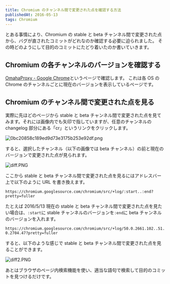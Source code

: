 ```yaml
---
title: Chromium のチャンネル間で変更された点を確認する方法
publishedAt: 2016-05-13
tags: Chromium
---
```


とある事情により、Chromium の stable と beta チャンネル間で変更された点から、バグが直されたコミットがどれなのか確認する必要に迫られました。
その時どのようにして目的のコミットにたどり着いたのか書いていきます。

## Chromium の各チャンネルのバージョンを確認する

[OmahaProxy - Google Chrome](https://omahaproxy.appspot.com/)というページで確認します。
これは各 OS の Chrome のチャンネルごとに現在のバージョンを表示しているページです。

## Chromium のチャンネル間で変更された点を見る

実際に先ほどのページから stable と beta チャンネル間で変更された点を見てみます。それには画像内でも矢印で指していますが、任意のチャンネルの changelog 部分にある「cr」というリンクをクリックします。

![0bc20858c189ed9d73e3175b253e92df.png](https://qiita-image-store.s3.amazonaws.com/0/7958/a87734fc-be6c-d1ae-ae6c-06a7acd13117.png)

すると、選択したチャンネル（以下の画像では beta チャンネル）の前と現在のバージョンで変更された点が見られます。

![diff.PNG](https://qiita-image-store.s3.amazonaws.com/0/7958/0c09b81d-6aa3-5360-3b90-1d0131f19bb8.png)

ここから stable と beta チャンネル間で変更された点を見るにはアドレスバー上で以下のように URL を書き換えます。

`https://chromium.googlesource.com/chromium/src/+log/:start..:end?pretty=fuller`

たとえば 2016/5/13 現在の stable と beta チャンネル間で変更された点を見たい場合は、`:start`に stable チャンネルのバージョンを`:end`に beta チャンネルのバージョンを入れます。

`https://chromium.googlesource.com/chromium/src/+log/50.0.2661.102..51.0.2704.47?pretty=fuller`

すると、以下のような感じで stable と beta チャンネル間で変更された点を見ることができます。

![diff2.PNG](https://qiita-image-store.s3.amazonaws.com/0/7958/801d9e54-6890-c953-4bc9-c27bbb0b54be.png)

あとはブラウザのページ内検索機能を使い、適当な語句で検索して目的のコミットを見つけるだけです。
